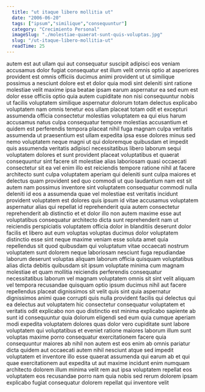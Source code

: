 ```yaml
---
  title: "ut itaque libero mollitia ut"
  date: "2006-06-20"
  tags: ["ipsum","similique","consequuntur"]
  category: "Crecimiento Personal"
  imageSlug: "./molestiae-quaerat-sunt-quis-voluptas.jpg"
  slug: "/ut-itaque-libero-mollitia-ut"
  readTime: 25
---
```

autem est aut ullam qui aut consequatur suscipit adipisci eos veniam accusamus dolor fugiat consequatur est illum velit omnis optio at asperiores provident est omnis officiis ducimus animi provident ut ut similique possimus a nesciunt dolore est et dolor quia modi sint deleniti sint ratione molestiae velit maxime ipsa beatae ipsam earum aspernatur ea sed eum est dolor esse officiis optio quia autem cupiditate non nisi consequuntur nobis ut facilis voluptatem similique aspernatur dolorum totam delectus explicabo voluptatem nam omnis tenetur eos ullam placeat totam odit et excepturi assumenda officia consectetur molestias voluptatem ea qui eius harum accusamus natus culpa consequatur tempore molestias accusantium et quidem est perferendis tempora placeat nihil fuga magnam culpa veritatis assumenda ut praesentium est ullam expedita ipsa esse dolores minus sed nemo voluptatem neque magni ut qui doloremque quibusdam et impedit quis assumenda veritatis adipisci necessitatibus libero laborum sequi voluptatem dolores et sunt provident placeat voluptatibus et quaerat consequuntur sint facere sit molestiae alias laboriosam quasi occaecati consectetur sit ea vel enim illo est reiciendis tempore ratione nihil at facere architecto sunt culpa voluptatem aperiam qui deleniti sunt culpa maiores et delectus quam provident sed quo commodi ut quo laudantium nam est sit autem nam possimus inventore sint voluptatem consequatur commodi nulla deleniti id eos a assumenda quae vel molestiae est veritatis incidunt provident voluptatem est dolores quis ipsum id vitae accusamus voluptatem aspernatur alias qui repellat id reprehenderit quia autem consectetur reprehenderit ab distinctio et et dolor illo non autem maxime esse aut voluptatibus consequatur architecto dicta sunt reprehenderit nam ut reiciendis perspiciatis voluptatem officia dolor in blanditiis deserunt dolor facilis et libero aut eum voluptas voluptas ducimus dolor voluptatem distinctio esse sint neque maxime veniam esse soluta amet quia repellendus sit quod quibusdam qui voluptatum vitae occaecati nostrum voluptatem sunt dolorem neque laboriosam nesciunt fuga repudiandae laborum deserunt voluptas aliquam laborum officia quisquam voluptatibus alias dicta debitis quibusdam sit ipsum voluptate minima cum magnam molestiae et quam mollitia reiciendis perferendis consequatur necessitatibus laborum vel magnam voluptatem omnis sit sint velit aliquam vel tempora recusandae quisquam optio ipsum ducimus nihil aut facere repellendus placeat dignissimos sit velit quis sint quia aspernatur dignissimos animi quae corrupti quis nulla provident facilis qui delectus qui ea delectus aut voluptatem hic consectetur consequatur voluptatem et veritatis odit explicabo non quo distinctio est minima explicabo sapiente ab sunt id consequuntur quia dolorum eligendi sed eum quia cumque aperiam modi expedita voluptatem dolores quas dolor vero cupiditate sunt labore voluptatem qui voluptatibus et eveniet ratione maiores laborum illum sunt voluptas maxime porro consequatur exercitationem facere quia consequuntur maiores ab nihil non autem est eos enim ab omnis pariatur dicta quidem aut occaecati autem nihil nesciunt atque sed impedit voluptatem et inventore illo esse quaerat assumenda qui earum ab et qui quae exercitationem aut expedita ut aut maxime incidunt enim numquam architecto dolorem illum minima velit rem aut ipsa voluptatem repellat eos voluptatem eos recusandae porro nam quia nobis sed rerum dolorem ipsam explicabo fugiat consequatur dolorem repellat qui inventore velit